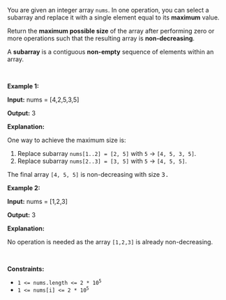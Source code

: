 <p>You are given an integer array <code>nums</code>. In one operation, you can select a subarray and replace it with a single element equal to its <strong>maximum</strong> value.</p>

<p>Return the <strong>maximum possible size</strong> of the array after performing zero or more operations such that the resulting array is <strong>non-decreasing</strong>.</p>

<p>A <strong>subarray</strong> is a contiguous <b>non-empty</b> sequence of elements within an array.</p>

<p>&nbsp;</p>
<p><strong class="example">Example 1:</strong></p>

<div class="example-block">
<p><strong>Input:</strong> <span class="example-io">nums = [4,2,5,3,5]</span></p>

<p><strong>Output:</strong> <span class="example-io">3</span></p>

<p><strong>Explanation:</strong></p>

<p>One way to achieve the maximum size is:</p>

<ol>
	<li>Replace subarray <code>nums[1..2] = [2, 5]</code> with <code>5</code> &rarr; <code>[4, 5, 3, 5]</code>.</li>
	<li>Replace subarray <code>nums[2..3] = [3, 5]</code> with <code>5</code> &rarr; <code>[4, 5, 5]</code>.</li>
</ol>

<p>The final array <code>[4, 5, 5]</code> is non-decreasing with size <font face="monospace">3.</font></p>
</div>

<p><strong class="example">Example 2:</strong></p>

<div class="example-block">
<p><strong>Input:</strong> <span class="example-io">nums = [1,2,3]</span></p>

<p><strong>Output:</strong> <span class="example-io">3</span></p>

<p><strong>Explanation:</strong></p>

<p>No operation is needed as the array <code>[1,2,3]</code> is already non-decreasing.</p>
</div>

<p>&nbsp;</p>
<p><strong>Constraints:</strong></p>

<ul>
	<li><code>1 &lt;= nums.length &lt;= 2 * 10<sup>5</sup></code></li>
	<li><code>1 &lt;= nums[i] &lt;= 2 * 10<sup>5</sup></code></li>
</ul>
